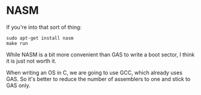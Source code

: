 # NASM

If you're into that sort of thing:

    sudo apt-get install nasm
    make run

While NASM is a bit more convenient than GAS to write a boot sector, I think it is just not worth it.

When writing an OS in C, we are going to use GCC, which already uses GAS. So it's better to reduce the number of assemblers to one and stick to GAS only.
